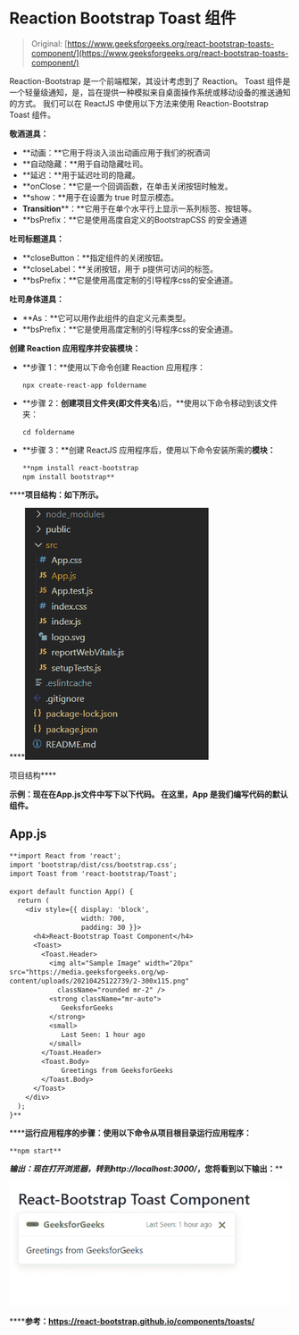 # Reaction Bootstrap Toast 组件

> Original: [https://www.geeksforgeeks.org/react-bootstrap-toasts-component/](https://www.geeksforgeeks.org/react-bootstrap-toasts-component/)

Reaction-Bootstrap 是一个前端框架，其设计考虑到了 Reaction。 Toast 组件是一个轻量级通知，是，旨在提供一种模拟来自桌面操作系统或移动设备的推送通知的方式。 我们可以在 ReactJS 中使用以下方法来使用 Reaction-Bootstrap Toast 组件。

**敬酒道具：**

*   **动画：**它用于将淡入淡出动画应用于我们的祝酒词
*   **自动隐藏：**用于自动隐藏吐司。
*   **延迟：**用于延迟吐司的隐藏。
*   **onClose：**它是一个回调函数，在单击关闭按钮时触发。
*   **show：**用于在设置为 true 时显示模态。
*   **Transition****：**它用于在单个水平行上显示一系列标签、按钮等。
*   **bsPrefix：**它是使用高度自定义的BootstrapCSS 的安全通道

**吐司标题道具：**

*   **closeButton：**指定组件的关闭按钮。
*   **closeLabel：**关闭按钮，用于 p提供可访问的标签。
*   **bsPrefix：**它是使用高度定制的引导程序css的安全通道。

**吐司身体道具：**

*   **As：**它可以用作此组件的自定义元素类型。
*   **bsPrefix：**它是使用高度定制的引导程序css的安全通道。

**创建 Reaction 应用程序并安装模块：**

*   **步骤 1：**使用以下命令创建 Reaction 应用程序：

    ```
    npx create-react-app foldername
    ```

*   **步骤 2：**创建项目文件夹(即文件夹名**)后，**使用以下命令移动到该文件夹：

    ```
    cd foldername
    ```

*   **步骤 3：**创建 ReactJS 应用程序后，使用以下命令安装所需的****模块：****

    ```
    **npm install react-bootstrap 
    npm install bootstrap**
    ```

******项目结构：**如下所示。****

****![](img/f04ae0d8b722a9fff0bd9bd138b29c23.png)

项目结构**** 

******示例：**现在在**App.js**文件中写下以下代码。 在这里，App 是我们编写代码的默认组件。****

## ****App.js****

```
**import React from 'react';
import 'bootstrap/dist/css/bootstrap.css';
import Toast from 'react-bootstrap/Toast';

export default function App() {
  return (
    <div style={{ display: 'block',
                  width: 700, 
                  padding: 30 }}>
      <h4>React-Bootstrap Toast Component</h4>
      <Toast>
        <Toast.Header>
          <img alt="Sample Image" width="20px"
src="https://media.geeksforgeeks.org/wp-content/uploads/20210425122739/2-300x115.png"
            className="rounded mr-2" />
          <strong className="mr-auto">
             GeeksforGeeks
          </strong>
          <small>
             Last Seen: 1 hour ago 
          </small>
        </Toast.Header>
        <Toast.Body>
             Greetings from GeeksforGeeks
        </Toast.Body>
      </Toast>
    </div>
  );
}**
```

******运行应用程序的步骤：**使用以下命令从项目根目录运行应用程序：****

```
**npm start**
```

******输出：**现在打开浏览器，转到***http://localhost:3000/***，您将看到以下输出：****

****![](img/b19703ad8191aab3b0da536a985c447e.png)****

******参考：**https://react-bootstrap.github.io/components/toasts/****